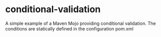 conditional-validation
======================

A simple example of a Maven Mojo providing conditional validation. The conditions are statically defined in the configuration pom.xml
